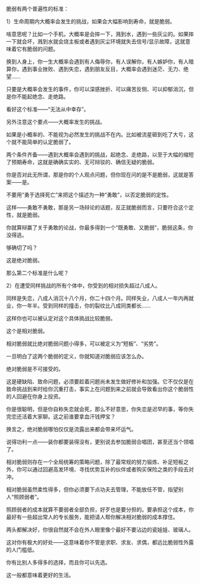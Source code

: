 脆弱有两个普遍性的标准：

1）生命周期内大概率会发生的挑战，如果会大幅影响到寿命，就是脆弱。

啥意思呢？比如一个手机，大概率是会摔一下，溅到水，遇到一些灰尘的。如果摔一下就会坏，溅到水就会烧主板或者遇到灰尘环境就失去信号/显示故障，这就意味着它有脆弱的问题。

换到人身上，你一生大概率会遇到有人侮辱你，有人误解你，有人嫉妒你，有人暗算你，遇到事业挫败、遇到失恋，遇到朋友反目，大概率会遇到迷茫、无力、绝望……

只要是大概率会发生的事件，你可以深感挫折、可以痛苦反侧、可以抑郁消沉，但是你不能起绝念、走绝路。

看好这个标准——“无法从中幸存”。

另外注意这个要点——大概率发生的挑战。

如果是小概率的、不能视为必然发生的挑战不在内。比如被流星砸到吃了大亏，这个就不能简单的认定脆弱了。

两个条件齐备——遇到大概率会遇到的挑战，起绝念、走绝路，以至于大幅的缩短了预期寿命，这就是确确实实的、无可辩驳的、确信无疑的脆弱。

你是否对此无所谓，那是你的个人观点问题，但你现在问的是不是脆弱，这就是答案——是。

不要用“勇于选择死亡”来把这个描述为一种“勇敢”，以否定脆弱的定性。

这样——勇敢不勇敢，那是另一场辩论的话题，反正就脆弱而言，只要符合这个定性，就是脆弱。

你就算辩赢了关于勇敢的论战，你最多得到一个“既勇敢、又脆弱”，脆弱这条，你没得逃。

够确切了吗？

这是绝对脆弱。

  

那么第二个标准是什么呢？

2）在遭受同样挑战的所有个体中，你受到的相对损失超过八成人。

同样是失恋，八成人消沉十八个月，你二十四个月。同样失业，八成人一年内再就业，你一年半。受到同样的撞击，你的裂纹比八成同类都长……

这样你也可以被认定对这个具体挑战比较脆弱。

这个是相对脆弱。

相对脆弱就比绝对脆弱问题小得多，可以被定义为“短板”、“劣势”。

一旦明白了这两个脆弱的定义，你就知道对脆弱应该怎么办。

绝对脆弱是不可接受的。

这是硬缺陷、致命问题，必须要趁着问题尚未发生做好修补和加强。它不仅仅是在致命挑战到来时给你沉重打击，事实上在问题到来之前就会导致看出你这个脆弱性的人回避在你身上投资。

你是很聪明，但是你自称失恋就会死，那么不好意思，你失恋是迟早的事，等你失完恋还活着大家聊。这之前谁要拿血汗钱押宝？

换言之，绝对脆弱哪怕仅仅是流露出来都会带来坏运气。

说得功利一点——装你都要装得没有，更别说去参加脆弱合唱团，甚至还当个领唱了。

  

相对脆弱则存在一个全局统筹的策略问题，除了最常规的努力锻炼、补足短板之外，你可以通过回避高发环境、寻找优势互补的伙伴或者购买保险之类的手段去对冲。

相对脆弱虽然柔性得多，但你必须要下点功夫去管理，不能放任不管，指望别人“照顾弱者”。

照顾弱者的成本就算不要弱者全部负担，好歹也是要分担的。要承担这个成本，你最好有一些超出常人的专长服务，能把请人帮你解决相对脆弱的成本撑住。

两头都解决好，你很自然就不会在外人眼里像个最好不要沾边的瓷娃娃、玻璃人。

这对你有极大的好处——这意味着你不管是求职、求友、求偶，都远比脆弱性外露的人门槛低。

你有比别人多得多的选择，而且你可以先选。

这一般都意味着更好的生活。